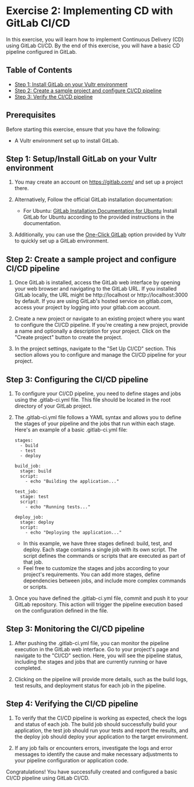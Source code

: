 # Exercise 2: Implementing CD with GitLab CI/CD

In this exercise, you will learn how to implement Continuous Delivery (CD) using GitLab CI/CD. By the end of this exercise, you will have a basic CD pipeline configured in GitLab.

## Table of Contents

- [Step 1: Install GitLab on your Vultr environment](#step-1-install-gitlab-on-your-vultr-environment)
- [Step 2: Create a sample project and configure CI/CD pipeline](#step-2-create-a-sample-project-and-configure-cicd-pipeline)
- [Step 3: Verify the CI/CD pipeline](#step-3-verify-the-cicd-pipeline)

## Prerequisites

Before starting this exercise, ensure that you have the following:

- A Vultr environment set up to install GitLab.
## Step 1: Setup/Install GitLab on your Vultr environment

1. You may create an account on https://gitlab.com/ and set up a project there.
2. Alternatively, Follow the official GitLab installation documentation:

   - For Ubuntu: [GitLab Installation Documentation for Ubuntu](https://docs.gitlab.com/)
     Install GitLab for Ubuntu according to the provided instructions in the documentation.

4. Additionally, you can use the [One-Click GitLab](https://www.vultr.com/docs/one-click-gitlab/) option provided by Vultr to quickly set up a GitLab environment.

## Step 2: Create a sample project and configure CI/CD pipeline

1. Once GitLab is installed, access the GitLab web interface by opening your web browser and navigating to the GitLab URL. If you installed GitLab locally, the URL might be http://localhost or http://localhost:3000 by default. If you are using GitLab's hosted service on gitlab.com, access your project by logging into your gitlab.com account.

2. Create a new project or navigate to an existing project where you want to configure the CI/CD pipeline. If you're creating a new project, provide a name and optionally a description for your project. Click on the "Create project" button to create the project.

3. In the project settings, navigate to the "Set Up CI/CD" section. This section allows you to configure and manage the CI/CD pipeline for your project.

## Step 3: Configuring the CI/CD pipeline
1. To configure your CI/CD pipeline, you need to define stages and jobs using the .gitlab-ci.yml file. This file should be located in the root directory of your GitLab project.

2. The .gitlab-ci.yml file follows a YAML syntax and allows you to define the stages of your pipeline and the jobs that run within each stage. Here's an example of a basic .gitlab-ci.yml file:
   ```
   stages:
     - build
     - test
     - deploy

   build_job:
     stage: build
     script:
       - echo "Building the application..."

   test_job:
     stage: test
     script:
       - echo "Running tests..."

   deploy_job:
     stage: deploy
     script:
       - echo "Deploying the application..."
   ```
   - In this example, we have three stages defined: build, test, and deploy. Each stage contains a single job with its own script. The script defines the commands or scripts that are executed as part of that job.
   - Feel free to customize the stages and jobs according to your project's requirements. You can add more stages, define dependencies between jobs, and include more complex commands or scripts.

3. Once you have defined the .gitlab-ci.yml file, commit and push it to your GitLab repository. This action will trigger the pipeline execution based on the configuration defined in the file.

## Step 3: Monitoring the CI/CD pipeline
1. After pushing the .gitlab-ci.yml file, you can monitor the pipeline execution in the GitLab web interface. Go to your project's page and navigate to the "CI/CD" section. Here, you will see the pipeline status, including the stages and jobs that are currently running or have completed.

2. Clicking on the pipeline will provide more details, such as the build logs, test results, and deployment status for each job in the pipeline.

## Step 4: Verifying the CI/CD pipeline
1. To verify that the CI/CD pipeline is working as expected, check the logs and status of each job. The build job should successfully build your application, the test job should run your tests and report the results, and the deploy job should deploy your application to the target environment.

2. If any job fails or encounters errors, investigate the logs and error messages to identify the cause and make necessary adjustments to your pipeline configuration or application code.

Congratulations! You have successfully created and configured a basic CI/CD pipeline using GitLab CI/CD.
